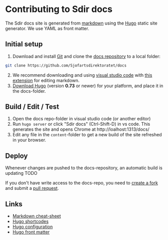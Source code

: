 # Contributing to Sdir docs

The Sdir docs site is generated from [markdown](https://github.com/adam-p/markdown-here/wiki/Markdown-Cheatsheet) 
using the [Hugo](https://gohugo.io/overview/introduction/) static site generator.
We use YAML as front matter.


## Initial setup

1. Download and install [Git](https://git-scm.com/downloads) and clone the [docs repository](https://github.com/Sjofartsdirektoratet/docs) to a local folder:
```bash
git clone https://github.com/Sjofartsdirektoratet/docs
```
2. We recommend downloading and using [visual studio code](https://code.visualstudio.com) with [this extension](https://marketplace.visualstudio.com/items?itemName=yzhang.markdown-all-in-one) for editing markdown.
3. [Download Hugo](https://github.com/gohugoio/hugo/releases) (version **0.73** or newer) for your platform, and place it in the docs-folder.

## Build / Edit / Test

1. Open the docs repo-folder in visual studio code (or another editor)
2. Run `hugo server` or click "Sdir docs" (Ctrl-Shift-D) in vs code. This generates the site and opens Chrome at http://loalhost:1313/docs/
3. Edit any file in the `content`-folder to get a new build of the site refreshed in your browser.

## Deploy
Whenever changes are pushed to the docs-repository, an automatic build is updating TODO

If you don't have write access to the docs-repo, you need to [create a fork](https://help.github.com/articles/fork-a-repo/)
and submit a [pull request](https://help.github.com/articles/about-pull-requests/).

## Links

 - [Markdown cheat-sheet](https://github.com/adam-p/markdown-here/wiki/Markdown-Cheatsheet)
 - [Hugo shortcodes](https://gohugo.io/content-management/shortcodes/)
 - [Hugo configuration](https://gohugo.io/overview/configuration/)
 - [Hugo front matter](https://gohugo.io/content/front-matter/)
 
